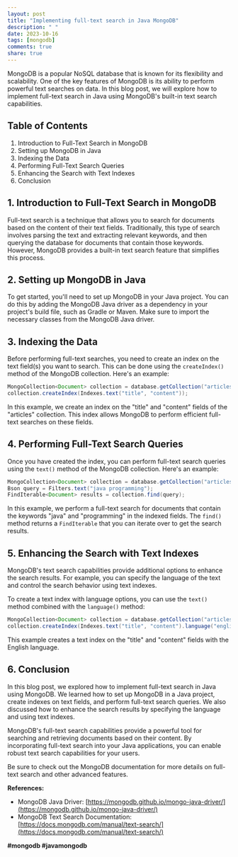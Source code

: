 ```yaml
---
layout: post
title: "Implementing full-text search in Java MongoDB"
description: " "
date: 2023-10-16
tags: [mongodb]
comments: true
share: true
---
```


MongoDB is a popular NoSQL database that is known for its flexibility and scalability. One of the key features of MongoDB is its ability to perform powerful text searches on data. In this blog post, we will explore how to implement full-text search in Java using MongoDB's built-in text search capabilities.

## Table of Contents
1. Introduction to Full-Text Search in MongoDB
2. Setting up MongoDB in Java
3. Indexing the Data
4. Performing Full-Text Search Queries
5. Enhancing the Search with Text Indexes
6. Conclusion

## 1. Introduction to Full-Text Search in MongoDB

Full-text search is a technique that allows you to search for documents based on the content of their text fields. Traditionally, this type of search involves parsing the text and extracting relevant keywords, and then querying the database for documents that contain those keywords. However, MongoDB provides a built-in text search feature that simplifies this process.

## 2. Setting up MongoDB in Java

To get started, you'll need to set up MongoDB in your Java project. You can do this by adding the MongoDB Java driver as a dependency in your project's build file, such as Gradle or Maven. Make sure to import the necessary classes from the MongoDB Java driver.

## 3. Indexing the Data

Before performing full-text searches, you need to create an index on the text field(s) you want to search. This can be done using the `createIndex()` method of the MongoDB collection. Here's an example:

```java
MongoCollection<Document> collection = database.getCollection("articles");
collection.createIndex(Indexes.text("title", "content"));
```

In this example, we create an index on the "title" and "content" fields of the "articles" collection. This index allows MongoDB to perform efficient full-text searches on these fields.

## 4. Performing Full-Text Search Queries

Once you have created the index, you can perform full-text search queries using the `text()` method of the MongoDB collection. Here's an example:

```java
MongoCollection<Document> collection = database.getCollection("articles");
Bson query = Filters.text("java programming");
FindIterable<Document> results = collection.find(query);
```

In this example, we perform a full-text search for documents that contain the keywords "java" and "programming" in the indexed fields. The `find()` method returns a `FindIterable` that you can iterate over to get the search results.

## 5. Enhancing the Search with Text Indexes

MongoDB's text search capabilities provide additional options to enhance the search results. For example, you can specify the language of the text and control the search behavior using text indexes.

To create a text index with language options, you can use the `text()` method combined with the `language()` method:

```java
MongoCollection<Document> collection = database.getCollection("articles");
collection.createIndex(Indexes.text("title", "content").language("english"));
```

This example creates a text index on the "title" and "content" fields with the English language.

## 6. Conclusion

In this blog post, we explored how to implement full-text search in Java using MongoDB. We learned how to set up MongoDB in a Java project, create indexes on text fields, and perform full-text search queries. We also discussed how to enhance the search results by specifying the language and using text indexes.

MongoDB's full-text search capabilities provide a powerful tool for searching and retrieving documents based on their content. By incorporating full-text search into your Java applications, you can enable robust text search capabilities for your users.

Be sure to check out the MongoDB documentation for more details on full-text search and other advanced features.

**References:**
- MongoDB Java Driver: [https://mongodb.github.io/mongo-java-driver/](https://mongodb.github.io/mongo-java-driver/)
- MongoDB Text Search Documentation: [https://docs.mongodb.com/manual/text-search/](https://docs.mongodb.com/manual/text-search/)

**#mongodb #javamongodb**